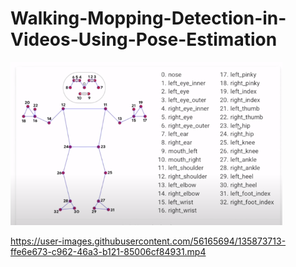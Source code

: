 # Walking-Mopping-Detection-in-Videos-Using-Pose-Estimation
![alt text](img/Capture.PNG)


https://user-images.githubusercontent.com/56165694/135873713-ffe6e673-c962-46a3-b121-85006cf84931.mp4

